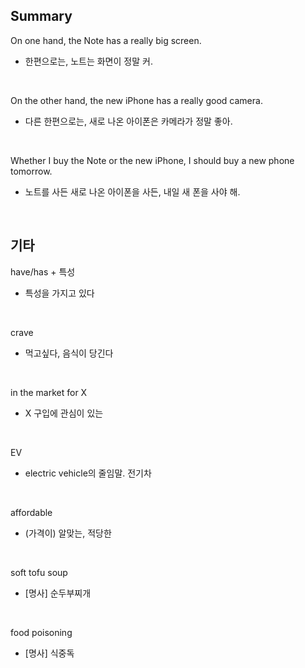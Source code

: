 ## Summary

On one hand, the Note has a really big screen.
- 한편으로는, 노트는 화면이 정말 커.

<br>

On the other hand, the new iPhone has a really good camera.
- 다른 한편으로는, 새로 나온 아이폰은 카메라가 정말 좋아.

<br>

Whether I buy the Note or the new iPhone, I should buy a new phone tomorrow.
- 노트를 사든 새로 나온 아이폰을 사든, 내일 새 폰을 사야 해.

<br>

## 기타

have/has + 특성
- 특성을 가지고 있다

<br>

crave
- 먹고싶다, 음식이 당긴다

<br>

in the market for X
- X 구입에 관심이 있는

<br>

EV
- electric vehicle의 줄임말. 전기차

<br>

affordable
- (가격이) 알맞는, 적당한

<br>

soft tofu soup
- [명사] 순두부찌개

<br>

food poisoning
- [명사] 식중독
